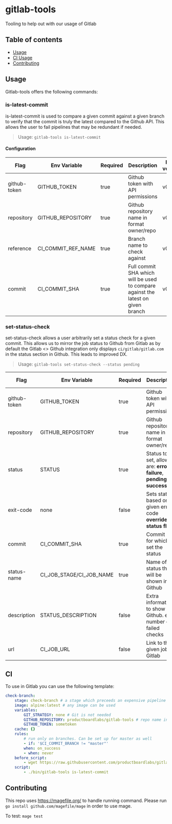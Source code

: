 # gitlab-tools

Tooling to help out with our usage of Gitlab

## Table of contents

- [Usage](#usage)
- [CI Usage](#ci)
- [Contributing](#contributing)

## Usage

Gitlab-tools offers the following commands:

### is-latest-commit

is-latest-commit is used to compare a given commit against a given branch to verify that the commit is truly the latest compared to the Github API. This allows the user to fail pipelines that may be redundant if needed.

> Usage: `gitlab-tools is-latest-commit`

#### Configuration

| Flag         | Env Variable       | Required | Description                                                                      | From version |
| ------------ | ------------------ | -------- | -------------------------------------------------------------------------------- | ------------ |
| github-token | GITHUB_TOKEN       | true     | Github token with API permissions                                                | v0.1.0       |
| repository   | GITHUB_REPOSITORY  | true     | Github repository name in format owner/repo                                      | v0.1.0       |
| reference    | CI_COMMIT_REF_NAME | true     | Branch name to check against                                                     | v0.1.0       |
| commit       | CI_COMMIT_SHA      | true     | Full commit SHA which will be used to compare against the latest on given branch | v0.1.0       |

### set-status-check

set-status-check allows a user arbitrarily set a status check for a given commit. This allows us to mirror the job status to Github from Gitlab as by default the Gitlab <> Github integration only displays `ci/gitlab/gitlab.com` in the status section in Github. This leads to improved DX.

> Usage: `gitlab-tools set-status-check --status pending`

| Flag | Env Variable | Required | Description | From version |
| ---- | ------------ | -------- | ------------ | ----------- |
| github-token | GITHUB_TOKEN | true | Github token with API permissions | v0.2.0 |
| repository | GITHUB_REPOSITORY | true | Github repository name in format owner/repo | v0.2.0 |
| status | STATUS | true | Status to be set, allowed are: **error**, **failure**, **pending** or **success** | v0.2.0 |
| exit-code | none | false | Sets status based on a given error code **overrides status flag** | v0.2.0 |
| commit | CI_COMMIT_SHA | true | Commit sha for which to set the status | v0.2.0 |
| status-name | CI_JOB_STAGE/CI_JOB_NAME | true | Name of status that will be shown in Github | v0.2.0 |
| description | STATUS_DESCRIPTION | false | Extra information to show in Github. e.g. number of failed checks | v0.2.0 |
| url | CI_JOB_URL | false | Link to the given job in Gitlab | v0.2.0 |

## CI

To use in Gitlab you can use the following template:

```yaml
check-branch:
    stage: check-branch # a stage which preceeds an expensive pipeline
    image: alpine:latest # any image can be used
    variables:
        GIT_STRATEGY: none # Git is not needed
        GITHUB_REPOSITORY: productboardlabs/gitlab-tools # repo name in owner/repo format
        GITHUB_TOKEN: sometoken
    cache: {}
    rules:
        # run only on branches. Can be set up for master as well
        - if: '$CI_COMMIT_BRANCH != "master"'
        when: on_success
        - when: never
    before_script:
        - wget https://raw.githubusercontent.com/productboardlabs/gitlab-tools/master/godownloader-gitlab-tools.sh -O - | sh
    script:
        - ./bin/gitlab-tools is-latest-commit
```

## Contributing

This repo uses https://magefile.org/ to handle running command. Please run `go install github.com/magefile/mage` in order to use mage.

To test: `mage test`
